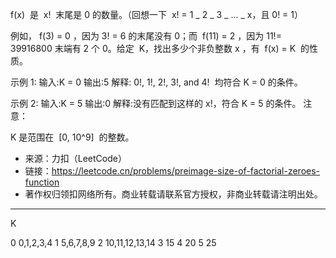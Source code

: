 f(x)  是  x!  末尾是 0 的数量。（回想一下  x! = 1 _ 2 _ 3 _ ... _ x，且 0! = 1）

例如， f(3) = 0 ，因为 3! = 6 的末尾没有 0；而  f(11) = 2 ，因为 11!= 39916800 末端有 2 个 0。给定  K，找出多少个非负整数 x ，有  f(x) = K  的性质。

示例 1:
输入:K = 0
输出:5
解释: 0!, 1!, 2!, 3!, and 4!  均符合 K = 0 的条件。

示例 2:
输入:K = 5
输出:0
解释:没有匹配到这样的 x!，符合 K = 5 的条件。
注意：

K 是范围在  [0, 10^9]  的整数。

- 来源：力扣（LeetCode）
- 链接：https://leetcode.cn/problems/preimage-size-of-factorial-zeroes-function
- 著作权归领扣网络所有。商业转载请联系官方授权，非商业转载请注明出处。

---

K

0 0,1,2,3,4
1 5,6,7,8,9
2 10,11,12,13,14
3 15
4 20
5 25
